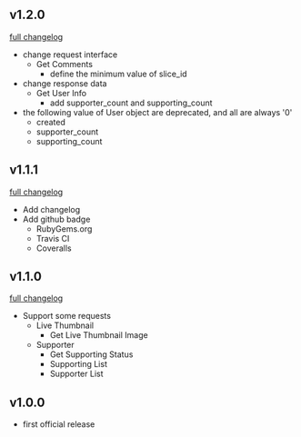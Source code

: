## v1.2.0
[full changelog](http://github.com/ysato5654/twicas_stream/compare/v1.1.1...v1.2.0)

* change request interface
	* Get Comments
		- define the minimum value of slice_id
* change response data
	* Get User Info
		- add supporter_count and supporting_count
* the following value of User object are deprecated, and all are always '0'
	- created
	- supporter_count
	- supporting_count

## v1.1.1
[full changelog](http://github.com/ysato5654/twicas_stream/compare/v1.1.0...v1.1.1)

* Add changelog
* Add github badge
	- RubyGems.org
	- Travis CI
	- Coveralls

## v1.1.0
[full changelog](http://github.com/ysato5654/twicas_stream/compare/v1.0.0...v1.1.0)

* Support some requests
	* Live Thumbnail
		- Get Live Thumbnail Image
	* Supporter
		- Get Supporting Status
		- Supporting List
		- Supporter List

## v1.0.0

* first official release
